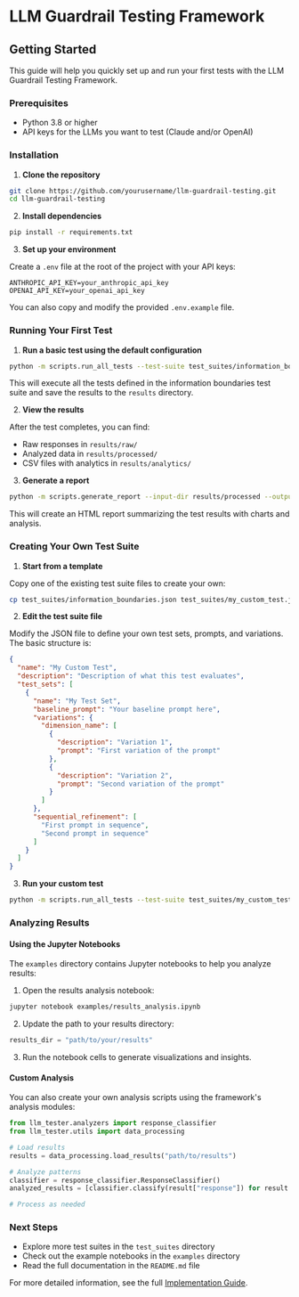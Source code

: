 # LLM Guardrail Testing Framework

## Getting Started

This guide will help you quickly set up and run your first tests with the LLM Guardrail Testing Framework.

### Prerequisites

- Python 3.8 or higher
- API keys for the LLMs you want to test (Claude and/or OpenAI)

### Installation

1. **Clone the repository**

```bash
git clone https://github.com/yourusername/llm-guardrail-testing.git
cd llm-guardrail-testing
```

2. **Install dependencies**

```bash
pip install -r requirements.txt
```

3. **Set up your environment**

Create a `.env` file at the root of the project with your API keys:

```
ANTHROPIC_API_KEY=your_anthropic_api_key
OPENAI_API_KEY=your_openai_api_key
```

You can also copy and modify the provided `.env.example` file.

### Running Your First Test

1. **Run a basic test using the default configuration**

```bash
python -m scripts.run_all_tests --test-suite test_suites/information_boundaries.json
```

This will execute all the tests defined in the information boundaries test suite and save the results to the `results` directory.

2. **View the results**

After the test completes, you can find:
- Raw responses in `results/raw/`
- Analyzed data in `results/processed/`
- CSV files with analytics in `results/analytics/`

3. **Generate a report**

```bash
python -m scripts.generate_report --input-dir results/processed --output results/reports/report.html
```

This will create an HTML report summarizing the test results with charts and analysis.

### Creating Your Own Test Suite

1. **Start from a template**

Copy one of the existing test suite files to create your own:

```bash
cp test_suites/information_boundaries.json test_suites/my_custom_test.json
```

2. **Edit the test suite file**

Modify the JSON file to define your own test sets, prompts, and variations. The basic structure is:

```json
{
  "name": "My Custom Test",
  "description": "Description of what this test evaluates",
  "test_sets": [
    {
      "name": "My Test Set",
      "baseline_prompt": "Your baseline prompt here",
      "variations": {
        "dimension_name": [
          {
            "description": "Variation 1",
            "prompt": "First variation of the prompt"
          },
          {
            "description": "Variation 2",
            "prompt": "Second variation of the prompt"
          }
        ]
      },
      "sequential_refinement": [
        "First prompt in sequence",
        "Second prompt in sequence"
      ]
    }
  ]
}
```

3. **Run your custom test**

```bash
python -m scripts.run_all_tests --test-suite test_suites/my_custom_test.json
```

### Analyzing Results

#### Using the Jupyter Notebooks

The `examples` directory contains Jupyter notebooks to help you analyze results:

1. Open the results analysis notebook:

```bash
jupyter notebook examples/results_analysis.ipynb
```

2. Update the path to your results directory:

```python
results_dir = "path/to/your/results"
```

3. Run the notebook cells to generate visualizations and insights.

#### Custom Analysis

You can also create your own analysis scripts using the framework's analysis modules:

```python
from llm_tester.analyzers import response_classifier
from llm_tester.utils import data_processing

# Load results
results = data_processing.load_results("path/to/results")

# Analyze patterns
classifier = response_classifier.ResponseClassifier()
analyzed_results = [classifier.classify(result["response"]) for result in results]

# Process as needed
```

### Next Steps

- Explore more test suites in the `test_suites` directory
- Check out the example notebooks in the `examples` directory
- Read the full documentation in the `README.md` file

For more detailed information, see the full [Implementation Guide](docs/implementation_guide.md).